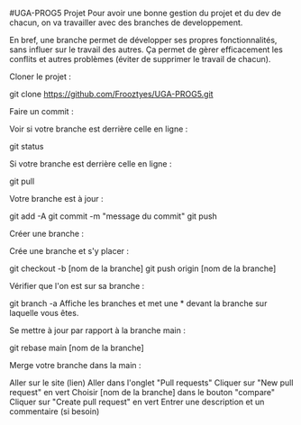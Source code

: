 #UGA-PROG5 Projet
Pour avoir une bonne gestion du projet et du dev de chacun, on va travailler avec des branches de developpement.



En bref, une branche permet de développer ses propres fonctionnalités, sans influer sur le travail des autres. Ça permet de gèrer efficacement les conflits et autres problèmes (éviter de supprimer le travail de chacun).

Cloner le projet :

git clone https://github.com/Frooztyes/UGA-PROG5.git


Faire un commit :

Voir si votre branche est derrière celle en ligne :

git status

Si votre branche est derrière celle en ligne :

git pull

Votre branche est à jour :

git add -A
git commit -m "message du commit"
git push


Créer une branche :

Crée une branche et s'y placer :

git checkout -b [nom de la branche]
git push origin [nom de la branche]

Vérifier que l'on est sur sa branche :

git branch -a
Affiche les branches et met une * devant la branche sur laquelle vous êtes.

Se mettre à jour par rapport à la branche main :

git rebase main [nom de la branche]

Merge votre branche dans la main :

Aller sur le site (lien)
Aller dans l'onglet "Pull requests"
Cliquer sur "New pull request" en vert
Choisir [nom de la branche] dans le bouton "compare"
Cliquer sur "Create pull request" en vert
Entrer une description et un commentaire (si besoin)
